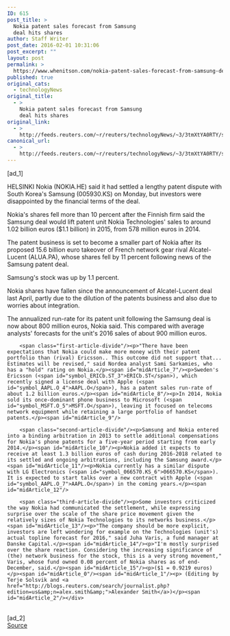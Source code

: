 ```yaml
---
ID: 615
post_title: >
  Nokia patent sales forecast from Samsung
  deal hits shares
author: Staff Writer
post_date: 2016-02-01 10:31:06
post_excerpt: ""
layout: post
permalink: >
  https://www.whenitson.com/nokia-patent-sales-forecast-from-samsung-deal-hits-shares/
published: true
original_cats:
  - technologyNews
original_title:
  - >
    Nokia patent sales forecast from Samsung
    deal hits shares
original_link:
  - >
    http://feeds.reuters.com/~r/reuters/technologyNews/~3/3tmXtYA0RTY/story01.htm
canonical_url:
  - >
    http://feeds.reuters.com/~r/reuters/technologyNews/~3/3tmXtYA0RTY/story01.htm
---
```

 [ad_1]
<br><div id="articleText">
<span id="midArticle_start"/>

<span id="midArticle_0"/><span class="focusParagraph" readability="4"><p><span class="articleLocation">HELSINKI</span> Nokia (<span id="symbol_NOKIA.HE_0">NOKIA.HE</span>) said it had settled a lengthy patent dispute with South Korea's Samsung (<span id="symbol_005930.KS_1">005930.KS</span>) on Monday, but investors were disappointed by the financial terms of the deal.</p></span><span id="midArticle_1"/><p>Nokia's shares fell more than 10 percent after the Finnish firm said the Samsung deal would lift patent unit Nokia Technologies' sales to around 1.02 billion euros ($1.1 billion) in 2015, from 578 million euros in 2014.</p><span id="midArticle_2"/><p>The patent business is set to become a smaller part of Nokia after its proposed 15.6 billion euro takeover of French network gear rival Alcatel-Lucent (<span id="symbol_ALUA.PA_2">ALUA.PA</span>), whose shares fell by 11 percent following news of the Samsung patent deal.</p><span id="midArticle_3"/><p>Samsung's stock was up by 1.1 percent.</p><span id="midArticle_4"/><p>Nokia shares have fallen since the announcement of Alcatel-Lucent deal last April, partly due to the dilution of the patents business and also due to worries about integration.</p><span id="midArticle_5"/><p>The annualized run-rate for its patent unit following the Samsung deal is now about 800 million euros, Nokia said. This compared with average analysts' forecasts for the unit's 2016 sales of about 900 million euros.</p><span id="midArticle_6"/>
        
        <span class="first-article-divide"/><p>"There have been expectations that Nokia could make more money with their patent portfolio than (rival) Ericsson.. This outcome did not support that... Estimates will be revised," said Nordea analyst Sami Sarkamies, who has a "hold" rating on Nokia.</p><span id="midArticle_7"/><p>Sweden's Ericsson (<span id="symbol_ERICb.ST_3">ERICb.ST</span>), which recently signed a license deal with Apple (<span id="symbol_AAPL.O_4">AAPL.O</span>), has a patent sales run-rate of about 1.2 billion euros.</p><span id="midArticle_8"/><p>In 2014, Nokia sold its once-dominant phone business to Microsoft (<span id="symbol_MSFT.O_5">MSFT.O</span>), leaving it focused on telecoms network equipment while retaining a large portfolio of handset patents.</p><span id="midArticle_9"/>
        
        <span class="second-article-divide"/><p>Samsung and Nokia entered into a binding arbitration in 2013 to settle additional compensations for Nokia's phone patents for a five-year period starting from early 2014.</p><span id="midArticle_10"/><p>Nokia added it expects to receive at least 1.3 billion euros of cash during 2016-2018 related to its settled and ongoing arbitrations, including the Samsung award.</p><span id="midArticle_11"/><p>Nokia currently has a similar dispute with LG Electronics (<span id="symbol_066570.KS_6">066570.KS</span>). It is expected to start talks over a new contract with Apple (<span id="symbol_AAPL.O_7">AAPL.O</span>) in the coming years.</p><span id="midArticle_12"/>
        
        <span class="third-article-divide"/><p>Some investors criticized the way Nokia had communicated the settlement, while expressing surprise over the scale of the share price movement given the relatively sizes of Nokia Technologies to its networks business.</p><span id="midArticle_13"/><p>"The company should be more explicit, investors are left wondering for example on the Technologies (unit's) actual topline forecast for 2016," said Juha Varis, a fund manager at Danske Capital.</p><span id="midArticle_14"/><p>"I'm mostly surprised over the share reaction. Considering the increasing significance of (the) network business for the stock, this is a very strong movement," Varis, whose fund owned 0.08 percent of Nokia shares as of end-December, said.</p><span id="midArticle_15"/><p>($1 = 0.9219 euros)</p><span id="midArticle_0"/><span id="midArticle_1"/><p> (Editing by Terje Solsvik and <a href="http://blogs.reuters.com/search/journalist.php?edition=us&amp;n=alex.smith&amp;">Alexander Smith</a>)</p><span id="midArticle_2"/></div>
<br>[ad_2]
<br><a href="http://feeds.reuters.com/~r/reuters/technologyNews/~3/3tmXtYA0RTY/story01.htm">Source </a>